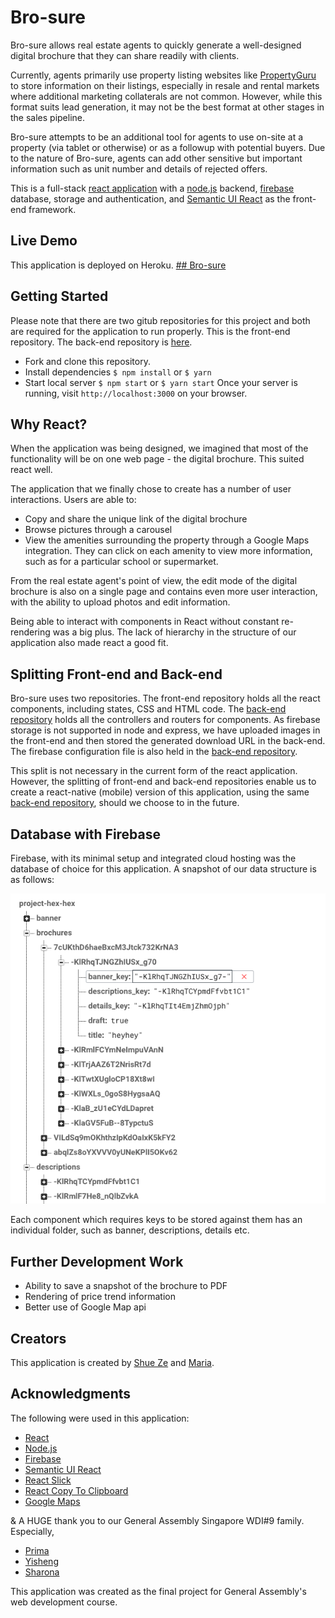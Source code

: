 # Bro-sure

Bro-sure allows real estate agents to quickly generate a well-designed digital brochure that they can share readily with clients.

Currently, agents primarily use property listing websites like [PropertyGuru](http://www.propertyguru.com.sg/) to store information on their listings, especially in resale and rental markets where additional marketing collaterals are not common. However, while this format suits lead generation, it may not be the best format at other stages in the sales pipeline.

Bro-sure attempts to be an additional tool for agents to use on-site at a property (via tablet or otherwise) or as a followup with potential buyers. Due to the nature of Bro-sure, agents can add other sensitive but important information such as unit number and details of rejected offers.

This is a full-stack [react application](https://github.com/facebookincubator/create-react-app) with a [node.js](https://nodejs.org/en/) backend, [firebase](https://firebase.google.com/) database, storage and authentication, and [Semantic UI React](https://react.semantic-ui.com) as the front-end framework.

## Live Demo
This application is deployed on Heroku.
[## Bro-sure](https://blooming-ridge-43510.herokuapp.com/)


## Getting Started

Please note that there are two gitub repositories for this project and both are required for the application to run properly. This is the front-end repository. The back-end repository is [here](https://github.com/dorkblue/wdi-project-4-backend-hexhex).

- Fork and clone this repository.
- Install dependencies `$ npm install` or `$ yarn`
- Start local server `$ npm start` or `$ yarn start`
Once your server is running, visit `http://localhost:3000` on your browser.

## Why React?
When the application was being designed, we imagined that most of the functionality will be on one web page - the digital brochure. This suited react well.

The application that we finally chose to create has a number of user interactions. Users are able to:
- Copy and share the unique link of the digital brochure
- Browse pictures through a carousel
- View the amenities surrounding the property through a Google Maps integration. They can click on each amenity to view more information, such as for a particular school or supermarket.

From the real estate agent's point of view, the edit mode of the digital brochure is also on a single page and contains even more user interaction, with the ability to upload photos and edit information.

Being able to interact with components in React without constant re-rendering was a big plus. The lack of hierarchy in the structure of our application also made react a good fit.

## Splitting Front-end and Back-end
Bro-sure uses two repositories. The front-end repository holds all the react components, including states, CSS and HTML code. The [back-end repository](https://github.com/dorkblue/wdi-project-4-backend-hexhex) holds all the controllers and routers for components. As firebase storage is not supported in node and express, we have uploaded images in the front-end and then stored the generated download URL in the back-end. The firebase configuration file is also held in the [back-end repository](https://github.com/dorkblue/wdi-project-4-backend-hexhex).

This split is not necessary in the current form of the react application. However, the splitting of front-end and back-end repositories enable us to create a react-native (mobile) version of this application, using the same [back-end repository](https://github.com/dorkblue/wdi-project-4-backend-hexhex), should we choose to in the future.

## Database with Firebase
Firebase, with its minimal setup and integrated cloud hosting was the database of choice for this application. A snapshot of our data structure is as follows:

![alt text](public/firebase.png)

Each component which requires keys to be stored against them has an individual folder, such as banner, descriptions, details etc.

## Further Development Work
- Ability to save a snapshot of the brochure to PDF
- Rendering of price trend information
- Better use of Google Map api

## Creators
This application is created by [Shue Ze](https://github.com/dorkblue) and [Maria](https://github.com/hexhex23).

## Acknowledgments

The following were used in this application:
- [React](https://github.com/facebookincubator/create-react-app)
- [Node.js](https://nodejs.org/en/)
- [Firebase](https://firebase.google.com/)
- [Semantic UI React](https://react.semantic-ui.com)
- [React Slick](https://github.com/akiran/react-slick)
- [React Copy To Clipboard](https://github.com/nkbt/react-copy-to-clipboard)
- [Google Maps](https://developers.google.com/maps/)

& A HUGE thank you to our General Assembly Singapore WDI#9 family. Especially,
- [Prima](https://github.com/primaulia)
- [Yisheng](https://github.com/yisheng90)
- [Sharona](https://github.com/sharona1610)

This application was created as the final project for General Assembly's web development course.
